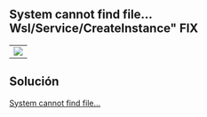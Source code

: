 ## System cannot find file... Wsl/Service/CreateInstance" FIX

<table align="center">
  <tr>
    <td align="center" style="padding=0;width=50%;">
      <img align="center" style="padding=0;" src="../images/error/Error01.png" />
    </td>
  </tr>
</table>

## Solución

[System cannot find file... ](https://www.google.com/search?q=El+sistema+no+puede+encontrar+el+archivo+especificado.+Error+code%3A+Wsl%2FService%2FCreateInstance%2FMountVhd%2FERROR_FILE_NOT_FOUND&oq=El+sistema+no+puede+encontrar+el+archivo+especificado.+Error+code%3A+Wsl%2FService%2FCreateInstance%2FMountVhd%2FERROR_FILE_NOT_FOUND&aqs=chrome..69i57.414j0j7&sourceid=chrome&ie=UTF-8#fpstate=ive&vld=cid:8b8c4d54,vid:aLVYuUnIxtI)